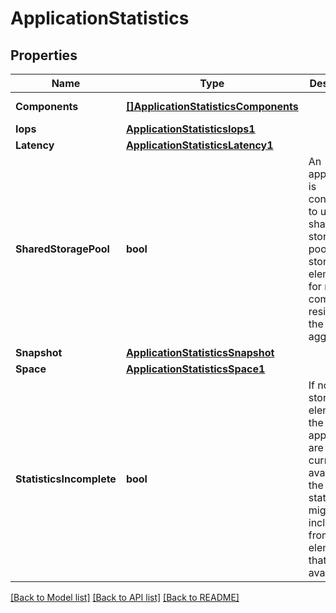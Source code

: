# ApplicationStatistics

## Properties

Name | Type | Description | Notes
------------ | ------------- | ------------- | -------------
**Components** | [**[]ApplicationStatisticsComponents**](application_statistics_components.md) |  | [optional] [readonly] 
**Iops** | [**ApplicationStatisticsIops1**](application_statistics_iops_1.md) |  | [optional] 
**Latency** | [**ApplicationStatisticsLatency1**](application_statistics_latency_1.md) |  | [optional] 
**SharedStoragePool** | **bool** | An application is considered to use a shared storage pool if storage elements for multiple components reside on the same aggregate | [optional] [readonly] 
**Snapshot** | [**ApplicationStatisticsSnapshot**](application_statistics_snapshot.md) |  | [optional] 
**Space** | [**ApplicationStatisticsSpace1**](application_statistics_space_1.md) |  | [optional] 
**StatisticsIncomplete** | **bool** | If not all storage elements of the application are currently available, the returned statistics might only include data from those elements that were available | [optional] [readonly] 

[[Back to Model list]](../README.md#documentation-for-models) [[Back to API list]](../README.md#documentation-for-api-endpoints) [[Back to README]](../README.md)


